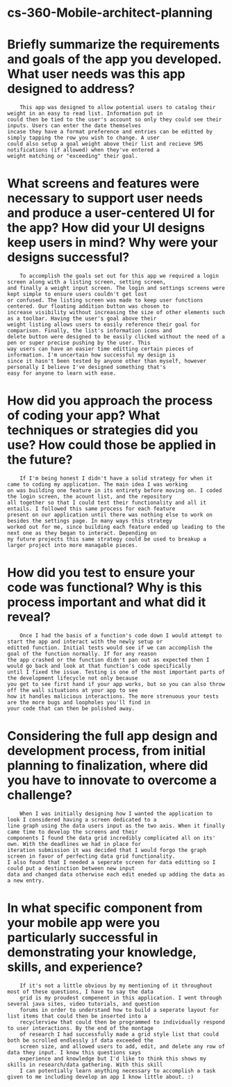 # cs-360-Mobile-architect-planning
# Briefly summarize the requirements and goals of the app you developed. What user needs was this app designed to address?
        This app was designed to allow potential users to catalog their weight in an easy to read list. Information put in
    could then be tied to the user's account so only they could see their inputs. Users can enter the date themselves
    incase they have a format preference and entries can be editted by simply tapping the row you wish to change. A user 
    could also setup a goal weight above their list and recieve SMS notifications (if allowed) when they've entered a 
    weight matching or "exceeding" their goal. 
# What screens and features were necessary to support user needs and produce a user-centered UI for the app? How did your UI designs keep users in mind? Why were your designs successful?
        To accomplish the goals set out for this app we required a login screen along with a listing screen, setting screen, 
    and finally a weight input screen. The login and settings screens were kept simple to ensure users couldn't get lost 
    or confused. The listing screen was made to keep user functions centered. Our floating addition button was chosen to 
    increase visibility without increasing the size of other elements such as a toolbar. Having the user's goal above their
    weight listing allows users to easily reference their goal for comparison. Finally, the list's information icons and
    delete button were designed to be easily clicked without the need of a pen or super precise pushing by the user. This
    way users can have an easier time editting certain pieces of information. I'm uncertain how successful my design is 
    since it hasn't been tested by anyone other than myself, however personally I believe I've designed something that's 
    easy for anyone to learn with ease.
# How did you approach the process of coding your app? What techniques or strategies did you use? How could those be applied in the future?
        If I'm being honest I didn't have a solid strategy for when it came to coding my application. The main idea I was working
    on was building one feature in its entirety before moving on. I coded the login screen, the acount list, and the repository 
    all together so that I could test their functionality and all it entails. I followed this same process for each feature
    present on our application until there was nothing else to work on besides the settings page. In many ways this strategy
    worked out for me, since building each feature ended up leading to the next one as they began to interact. Depending on
    my future projects this same strategy could be used to breakup a larger project into more managable pieces. 
# How did you test to ensure your code was functional? Why is this process important and what did it reveal?
        Once I had the basis of a function's code down I would attempt to start the app and interact with the newly setup or
    editted function. Initial tests would see if we can accomplish the goal of the function normally. If for any reason 
    the app crashed or the function didn't pan out as expected then I would go back and look at that function's code specifically
    until I fixed the issue. Testing is one of the most important parts of the development lifecycle not only because 
    you get to see first hand if your app works, but so you can also throw off the wall situations at your app to see 
    how it handles malicious interactions. The more strenuous your tests are the more bugs and loopholes you'll find in 
    your code that can then be polished away. 
# Considering the full app design and development process, from initial planning to finalization, where did you have to innovate to overcome a challenge?
        When I was initially designing how I wanted the application to look I considered having a screen dedicated to a 
    line graph using the data users input as the two axis. When it finally came time to develop the screens and their 
    components I found the data grid incredibly complicated all on its' own. With the deadlines we had in place for 
    iteration submission it was decided that I would forgo the graph screen in favor of perfecting data grid functionality. 
    I also found that I needed a seperate screen for data editting so I could put a destinction between new input 
    data and changed data otherwise each edit eneded up adding the data as a new entry. 
# In what specific component from your mobile app were you particularly successful in demonstrating your knowledge, skills, and experience?
        If it's not a little obvious by my mentioning of it throughout most of these questions, I have to say the data 
        grid is my proudest compenent in this application. I went through several java sites, video tutorials, and question 
        forums in order to understand how to build a seperate layout for list items that could then be inserted into a 
        recyclerview that could then be programmed to individually respond to user interactions. By the end of the montage 
        of research I had successfully made a grid style list that could both be scrolled endlessly if data exceeded the
        screen size, and allowed users to add, edit, and delete any row of data they input. I know this questions says 
        experience and knowledge but I'd like to think this shows my skills in research/data gathering. With this skill 
        I can potentially learn anything necessary to accomplish a task given to me including develop an app I know little about. :)
